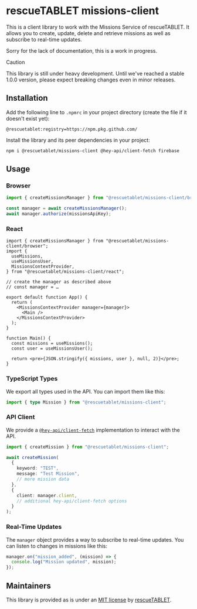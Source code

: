# rescueTABLET missions-client

This is a client library to work with the Missions Service of rescueTABLET. It allows you to create, update, delete and retrieve missions as well as subscribe to real-time updates.

Sorry for the lack of documentation, this is a work in progress.

> [!CAUTION]
> This library is still under heavy development. Until we've reached a stable 1.0.0 version, please expect breaking changes even in minor releases.

## Installation

Add the following line to `.npmrc` in your project directory (create the file if it doesn't exist yet):

```
@rescuetablet:registry=https://npm.pkg.github.com/
```

Install the library and its peer dependencies in your project:

```bash
npm i @rescuetablet/missions-client @hey-api/client-fetch firebase
```

## Usage

### Browser

```typescript
import { createMissionsManager } from "@rescuetablet/missions-client/browser";

const manager = await createMissionsManager();
await manager.authorize(missionsApiKey);
```

### React

```tsx
import { createMissionsManager } from "@rescuetablet/missions-client/browser";
import {
  useMissions,
  useMissionsUser,
  MissionsContextProvider,
} from "@rescuetablet/missions-client/react";

// create the manager as described above
// const manager = …

export default function App() {
  return (
    <MissionsContextProvider manager={manager}>
      <Main />
    </MissionsContextProvider>
  );
}

function Main() {
  const missions = useMissions();
  const user = useMissionsUser();

  return <pre>{JSON.stringify({ missions, user }, null, 2)}</pre>;
}
```

### TypeScript Types

We export all types used in the API. You can import them like this:

```typescript
import { type Mission } from "@rescuetablet/missions-client";
```

### API Client

We provide a [`@hey-api/client-fetch`](https://heyapi.dev/) implementation to interact with the API.

```typescript
import { createMission } from "@rescuetablet/missions-client";

await createMission(
  {
    keyword: "TEST",
    message: "Test Mission",
    // more mission data
  },
  {
    client: manager.client,
    // additional hey-api/client-fetch options
  }
);
```

### Real-Time Updates

The `manager` object provides a way to subscribe to real-time updates. You can listen to changes in missions like this:

```typescript
manager.on("mission_added", (mission) => {
  console.log("Mission updated", mission);
});
```

## Maintainers

This library is provided as is under an [MIT license](LICENSE) by [rescueTABLET](https://rescuetablet.de/).
